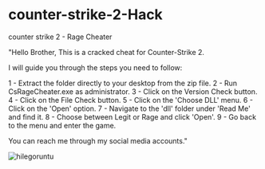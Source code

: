 # counter-strike-2-Hack
counter strike 2 - Rage Cheater

"Hello Brother, This is a cracked cheat for Counter-Strike 2.

I will guide you through the steps you need to follow:

1 - Extract the folder directly to your desktop from the zip file.
2 - Run CsRageCheater.exe as administrator.
3 - Click on the Version Check button.
4 - Click on the File Check button.
5 - Click on the 'Choose DLL' menu.
6 - Click on the 'Open' option.
7 - Navigate to the 'dll' folder under 'Read Me' and find it.
8 - Choose between Legit or Rage and click 'Open'.
9 - Go back to the menu and enter the game.

You can reach me through my social media accounts."


![hilegoruntu](https://github.com/RageCheater/counter-strike-2-Hack/assets/173115721/6d9866e5-7f84-4953-8ce1-a928ebb628a5)


